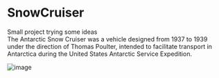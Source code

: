 # SnowCruiser

Small project trying some ideas	    
The Antarctic Snow Cruiser was a vehicle designed from 1937 to 1939 under the direction of Thomas Poulter, intended to facilitate transport in Antarctica during the United States Antarctic Service Expedition.  
        
![image](https://github.com/toxworks/SnowCruiser/assets/44452814/dd6bcf6f-d2cc-4ea8-beaa-12b5d74cee27)

